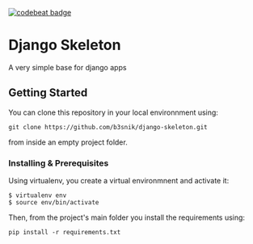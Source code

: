 [![codebeat badge](https://codebeat.co/badges/30a59124-7a9f-4291-a076-cf15dd39394a)](https://codebeat.co/projects/github-com-b3snik-django-skeleton-master)
# Django Skeleton

A very simple base for django apps

## Getting Started

You can clone this repository in your local environnment using:
```
git clone https://github.com/b3snik/django-skeleton.git
```
from inside an empty project folder.

### Installing & Prerequisites

Using virtualenv, you create a virtual environmnent and activate it:
```
$ virtualenv env
$ source env/bin/activate
```
Then, from the project's main folder you install the requirements using:
```
pip install -r requirements.txt
```
